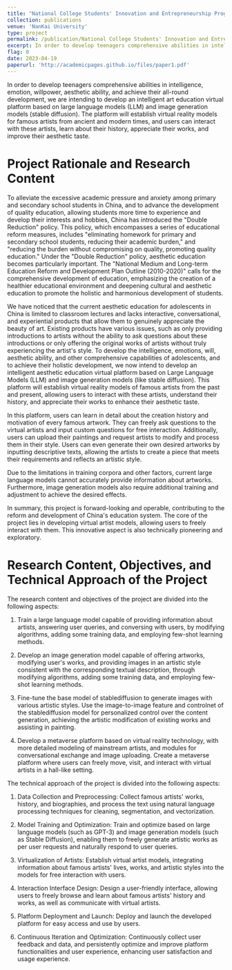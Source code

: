 ```yaml
---
title: "National College Students' Innovation and Entrepreneurship Program — Development of an Intelligent Aesthetic Education System Based on Large Language Models and Image Generation Models."
collection: publications
venue: 'NanKai University'
type: project
permalink: /publication/National College Students' Innovation and Entrepreneurship Program
excerpt: In order to develop teenagers comprehensive abilities in intelligence, emotion, willpower, aesthetic ability, and achieve their all-round development, we are intending to develop an intelligent art education virtual platform based on large language models (LLM) and image generation models (stable diffusion). The platform will establish virtual reality models for famous artists from ancient and modern times, and users can interact with these artists, learn about their history, appreciate their works, and improve their aesthetic taste
flag: 0
date: 2023-04-19
paperurl: 'http://academicpages.github.io/files/paper1.pdf'
---
```


In order to develop teenagers comprehensive abilities in intelligence, emotion, willpower, aesthetic ability, and achieve their all-round development, we are intending to develop an intelligent art education virtual platform based on large language models (LLM) and image generation models (stable diffusion). The platform will establish virtual reality models for famous artists from ancient and modern times, and users can interact with these artists, learn about their history, appreciate their works, and improve their aesthetic taste.

Project Rationale and Research Content
======
To alleviate the excessive academic pressure and anxiety among primary and secondary school students in China, and to advance the development of quality education, allowing students more time to experience and develop their interests and hobbies, China has introduced the "Double Reduction" policy. This policy, which encompasses a series of educational reform measures, includes "eliminating homework for primary and secondary school students, reducing their academic burden," and "reducing the burden without compromising on quality, promoting quality education." Under the "Double Reduction" policy, aesthetic education becomes particularly important. The "National Medium and Long-term Education Reform and Development Plan Outline (2010-2020)" calls for the comprehensive development of education, emphasizing the creation of a healthier educational environment and deepening cultural and aesthetic education to promote the holistic and harmonious development of students.

We have noticed that the current aesthetic education for adolescents in China is limited to classroom lectures and lacks interactive, conversational, and experiential products that allow them to genuinely appreciate the beauty of art. Existing products have various issues, such as only providing introductions to artists without the ability to ask questions about these introductions or only offering the original works of artists without truly experiencing the artist's style. To develop the intelligence, emotions, will, aesthetic ability, and other comprehensive capabilities of adolescents, and to achieve their holistic development, we now intend to develop an intelligent aesthetic education virtual platform based on Large Language Models (LLM) and image generation models (like stable diffusion). This platform will establish virtual reality models of famous artists from the past and present, allowing users to interact with these artists, understand their history, and appreciate their works to enhance their aesthetic taste.

In this platform, users can learn in detail about the creation history and motivation of every famous artwork. They can freely ask questions to the virtual artists and input custom questions for free interaction. Additionally, users can upload their paintings and request artists to modify and process them in their style. Users can even generate their own desired artworks by inputting descriptive texts, allowing the artists to create a piece that meets their requirements and reflects an artistic style.

Due to the limitations in training corpora and other factors, current large language models cannot accurately provide information about artworks. Furthermore, image generation models also require additional training and adjustment to achieve the desired effects.

In summary, this project is forward-looking and operable, contributing to the reform and development of China's education system. The core of the project lies in developing virtual artist models, allowing users to freely interact with them. This innovative aspect is also technically pioneering and exploratory.


Research Content, Objectives, and Technical Approach of the Project
======
The research content and objectives of the project are divided into the following aspects:

1. Train a large language model capable of providing information about artists, answering user queries, and conversing with users, by modifying algorithms, adding some training data, and employing few-shot learning methods.

2. Develop an image generation model capable of offering artworks, modifying user's works, and providing images in an artistic style consistent with the corresponding textual description, through modifying algorithms, adding some training data, and employing few-shot learning methods.

3. Fine-tune the base model of stablediffusion to generate images with various artistic styles. Use the image-to-image feature and controlnet of the stablediffusion model for personalized control over the content generation, achieving the artistic modification of existing works and assisting in painting.

4. Develop a metaverse platform based on virtual reality technology, with more detailed modeling of mainstream artists, and modules for conversational exchange and image uploading. Create a metaverse platform where users can freely move, visit, and interact with virtual artists in a hall-like setting.

The technical approach of the project is divided into the following aspects:

1. Data Collection and Preprocessing: Collect famous artists' works, history, and biographies, and process the text using natural language processing techniques for cleaning, segmentation, and vectorization.

2. Model Training and Optimization: Train and optimize based on large language models (such as GPT-3) and image generation models (such as Stable Diffusion), enabling them to freely generate artistic works as per user requests and naturally respond to user queries.

3. Virtualization of Artists: Establish virtual artist models, integrating information about famous artists' lives, works, and artistic styles into the models for free interaction with users.

4. Interaction Interface Design: Design a user-friendly interface, allowing users to freely browse and learn about famous artists' history and works, as well as communicate with virtual artists.

5. Platform Deployment and Launch: Deploy and launch the developed platform for easy access and use by users.

6. Continuous Iteration and Optimization: Continuously collect user feedback and data, and persistently optimize and improve platform functionalities and user experience, enhancing user satisfaction and usage experience.
